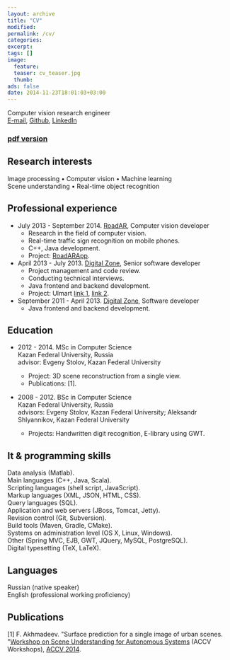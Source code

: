 ```yaml
---
layout: archive
title: "CV"
modified:
permalink: /cv/
categories:
excerpt:
tags: []
image:
  feature:
  teaser: cv_teaser.jpg
  thumb:
ads: false
date: 2014-11-23T18:01:03+03:00
---
```


Computer vision research engineer  
[E-mail], [Github], [LinkedIn]

### [pdf version](/cv.pdf)

## Research interests
Image processing • Computer vision • Machine learning  
Scene understanding • Real-time object recognition

## Professional experience
* July 2013 - September 2014. [RoadAR], Computer vision developer
	* Research in the field of computer vision.
	* Real-time traffic sign recognition on mobile phones.
	* C++, Java development.
	* Project: [RoadARApp](https://play.google.com/store/apps/details?id=ru.roadar.android).
* April 2013 - July 2013. [Digital Zone], Senior software developer
	* Project management and code review.
	* Conducting technical interviews.
	* Java frontend and backend development.
	* Project: Ulmart [link 1](http://dz.ru/portfolio/clients/ulmart/release_1-0/), [link 2](http://dz.ru/portfolio/clients/ulmart/release_2-0).
* September 2011 - April 2013. [Digital Zone], Software developer
	* Java frontend and backend development.

## Education
* 2012 - 2014. MSc in Computer Science  
Kazan Federal University, Russia  
advisor: Evgeny Stolov, Kazan Federal University  
	* Project: 3D scene reconstruction from a single view.
	* Publications: [1].

* 2008 - 2012. BSc in Computer Science  
Kazan Federal University, Russia  
advisors: Evgeny Stolov, Kazan Federal University; Aleksandr Shlyannikov, Kazan Federal University
	* Projects: Handwritten digit recognition, E-library using GWT.

## It & programming skills
Data analysis (Matlab).  
Main languages (C++, Java, Scala).  
Scripting languages (shell script, JavaScript).  
Markup languages (XML, JSON, HTML, CSS).  
Query languages (SQL).  
Application and web servers (JBoss, Tomcat, Jetty).  
Revision control (Git, Subversion).  
Build tools (Maven, Gradle, CMake).  
Systems on administration level (OS X, Linux, Windows).  
Other (Spring MVC, EJB, GWT, JQuery, MySQL, PostgreSQL).  
Digital typesetting (TeX, LaTeX).

## Languages
Russian (native speaker)  
English (professional working proficiency)

## Publications
[1] F. Akhmadeev. "Surface prediction for a single image of urban scenes.  
"[Workshop on Scene Understanding for Autonomous Systems](http://www.cvc.uab.es/adas/suas2014/) (ACCV Workshops), [ACCV 2014](http://www.accv2014.org).

[E-mail]: mailto:foat.akhmadeev@gmail.com
[Github]: https://github.com/foat
[LinkedIn]: https://linkedin.com/in/akhmadeevfoat

[RoadAR]: http://roadar.ru
[Digital Zone]: http://dz.ru